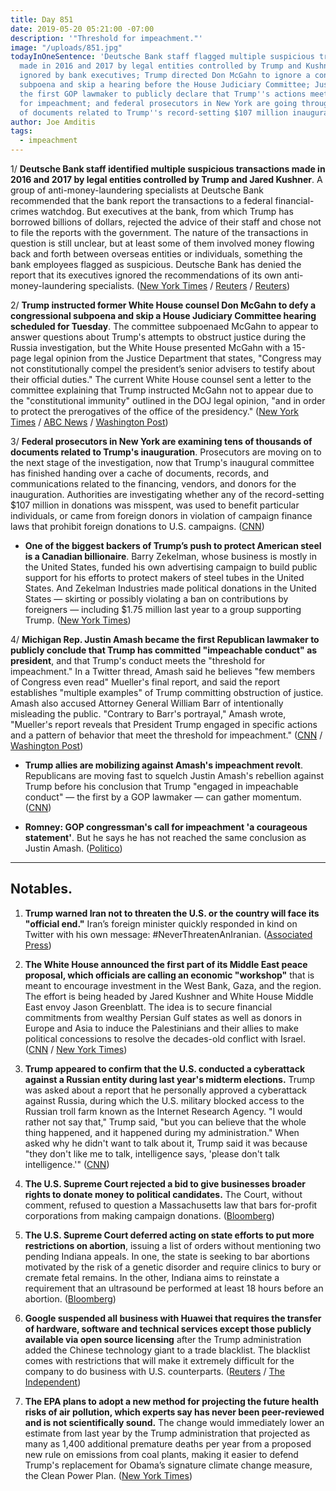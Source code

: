 ```yaml
---
title: Day 851
date: 2019-05-20 05:21:00 -07:00
description: '"Threshold for impeachment."'
image: "/uploads/851.jpg"
todayInOneSentence: 'Deutsche Bank staff flagged multiple suspicious transactions
  made in 2016 and 2017 by legal entities controlled by Trump and Kushner that were
  ignored by bank executives; Trump directed Don McGahn to ignore a congressional
  subpoena and skip a hearing before the House Judiciary Committee; Justin Amash became
  the first GOP lawmaker to publicly declare that Trump''s actions meet the threshold
  for impeachment; and federal prosecutors in New York are going through tens of thousands
  of documents related to Trump''s record-setting $107 million inauguration. '
author: Joe Amditis
tags:
  - impeachment
---
```


1/ **Deutsche Bank staff identified multiple suspicious transactions made in 2016 and 2017 by legal entities controlled by Trump and Jared Kushner**. A group of anti-money-laundering specialists at Deutsche Bank recommended that the bank report the transactions to a federal financial-crimes watchdog. But executives at the bank, from which Trump has borrowed billions of dollars, rejected the advice of their staff and chose not to file the reports with the government. The nature of the transactions in question is still unclear, but at least some of them involved money flowing back and forth between overseas entities or individuals, something the bank employees flagged as suspicious. Deutsche Bank has denied the report that its executives ignored the recommendations of its own anti-money-laundering specialists. ([New York Times](https://www.nytimes.com/2019/05/19/business/deutsche-bank-trump-kushner.html) / [Reuters](https://www.reuters.com/article/us-usa-trump-deutsche-bank-idUSKCN1SP0PB) / [Reuters](https://www.reuters.com/article/us-usa-trump-deutsche-bank-report-idUSKCN1SQ0F8))

2/ **Trump instructed former White House counsel Don McGahn to defy a congressional subpoena and skip a House Judiciary Committee hearing scheduled for Tuesday**. The committee subpoenaed McGahn to appear to answer questions about Trump's attempts to obstruct justice during the Russia investigation, but the White House presented McGahn with a 15-page legal opinion from the Justice Department that states, "Congress may not constitutionally compel the president’s senior advisers to testify about their official duties." The current White House counsel sent a letter to the committee explaining that Trump instructed McGahn not to appear due to the "constitutional immunity" outlined in the DOJ legal opinion, "and in order to protect the prerogatives of the office of the presidency." ([New York Times](https://www.nytimes.com/2019/05/20/us/politics/mcgahn-trump-congress.html) / [ABC News](https://abcnews.go.com/Politics/white-house-intends-block-counsel-mcgahn-congressional-testimony/story?id=63155923) / [Washington Post](https://www.washingtonpost.com/politics/white-house-intends-to-block-former-counsel-mcgahn-from-testifying-to-congress/2019/05/20/47f61f94-7b1b-11e9-a5b3-34f3edf1351e_story.html?noredirect=on))

3/ **Federal prosecutors in New York are examining tens of thousands of documents related to Trump's inauguration**. Prosecutors are moving on to the next stage of the investigation, now that Trump's inaugural committee has finished handing over a cache of documents, records, and communications related to the financing, vendors, and donors for the inauguration. Authorities are investigating whether any of the record-setting $107 million in donations was misspent, was used to benefit particular individuals, or came from foreign donors in violation of campaign finance laws that prohibit foreign donations to U.S. campaigns. ([CNN](https://www.cnn.com/2019/05/20/politics/trump-inaugural-prosecutors-new-york/index.html))

* **One of the biggest backers of Trump’s push to protect American steel is a Canadian billionaire**. Barry Zekelman, whose business is mostly in the United States, funded his own advertising campaign to build public support for his efforts to protect makers of steel tubes in the United States. And Zekelman Industries made political donations in the United States — skirting or possibly violating a ban on contributions by foreigners — including $1.75 million last year to a group supporting Trump. ([New York Times](https://www.nytimes.com/2019/05/20/us/politics/hes-one-of-the-biggest-backers-of-trumps-push-to-protect-american-steel-and-hes-canadian.html))

4/ **Michigan Rep. Justin Amash became the first Republican lawmaker to publicly conclude that Trump has committed "impeachable conduct" as president**, and that Trump's conduct meets the "threshold for impeachment." In a Twitter thread, Amash said he believes "few members  of Congress even read" Mueller's final report, and said the report establishes "multiple examples" of Trump committing obstruction of justice. Amash also accused Attorney General William Barr of intentionally misleading the public. "Contrary to Barr's portrayal," Amash wrote, "Mueller's report reveals that President Trump engaged in specific actions and a pattern of behavior that meet the threshold for impeachment." ([CNN](https://www.cnn.com/2019/05/18/politics/justin-amash-trump-impeachable-conduct/index.html) / [Washington Post](https://www.washingtonpost.com/politics/republican-rep-justin-amash-says-trump-should-be-impeached/2019/05/18/be3c3b3c-79a6-11e9-bd25-c989555e7766_story.html?noredirect=on))

* **Trump allies are mobilizing against Amash's impeachment revolt**. Republicans are moving fast to squelch Justin Amash's rebellion against Trump before his conclusion that Trump "engaged in impeachable conduct" — the first by a GOP lawmaker — can gather momentum. ([CNN](https://www.cnn.com/2019/05/20/politics/trump-amash-impeachment-conclusion/index.html))

* **Romney: GOP congressman's call for impeachment 'a courageous statement'**. But he says he has not reached the same conclusion as Justin Amash. ([Politico](https://www.politico.com/story/2019/05/19/mitt-romney-justin-amash-impeachment-trump-1332853))

---

## Notables.

1. **Trump warned Iran not to threaten the U.S. or the country will face its "official end."** Iran’s foreign minister quickly responded in kind on Twitter with his own message: #NeverThreatenAnIranian. ([Associated Press](https://apnews.com/e46d3bdff2bd48d9a6a87a6752e6be6f))

2. **The White House announced the first part of its Middle East peace proposal, which officials are calling an economic "workshop"** that is meant to encourage investment in the West Bank, Gaza, and the region. The effort is being headed by Jared Kushner and White House Middle East envoy Jason Greenblatt. The idea is to secure financial commitments from wealthy Persian Gulf states as well as donors in Europe and Asia to induce the Palestinians and their allies to make political concessions to resolve the decades-old conflict with Israel. ([CNN](https://www.cnn.com/2019/05/19/politics/white-house-middle-east-peace-proposal/index.html) / [New York Times](https://www.nytimes.com/2019/05/19/us/politics/trump-middle-east-peace-plan.html))

3. **Trump appeared to confirm that the U.S. conducted a cyberattack against a Russian entity during last year's midterm elections.** Trump was asked about a report that he personally approved a cyberattack against Russia, during which the U.S. military blocked access to the Russian troll farm known as the Internet Research Agency. "I would rather not say that," Trump said, "but you can believe that the whole thing happened, and it happened during my administration." When asked why he didn't want to talk about it, Trump said it was because "they don't like me to talk, intelligence says, 'please don't talk intelligence.'" ([CNN](https://www.cnn.com/2019/05/19/politics/trump-confirm-cyberattack-russia-midterms/index.html))

4. **The U.S. Supreme Court rejected a bid to give businesses broader rights to donate money to political candidates.** The Court, without comment, refused to question a Massachusetts law that bars for-profit corporations from making campaign donations. ([Bloomberg](https://www.bloomberg.com/news/articles/2019-05-20/supreme-court-rejects-bid-to-let-businesses-donate-to-candidates))

5. **The U.S. Supreme Court deferred acting on state efforts to put more restrictions on abortion**, issuing a list of orders without mentioning two pending Indiana appeals. In one, the state is seeking to bar abortions motivated by the risk of a genetic disorder and require clinics to bury or cremate fetal remains. In the other, Indiana aims to reinstate a requirement that an ultrasound be performed at least 18 hours before an abortion. ([Bloomberg](https://www.bloomberg.com/news/articles/2019-05-20/u-s-supreme-court-again-defers-action-on-abortion-cases))

6. **Google suspended all business with Huawei that requires the transfer of hardware, software and technical services except those publicly available via open source licensing** after the Trump administration added the Chinese technology giant to a trade blacklist. The blacklist comes with restrictions that will make it extremely difficult for the company to do business with U.S. counterparts. ([Reuters](https://www.reuters.com/article/us-huawei-tech-alphabet-exclusive-idUSKCN1SP0NB) / [The Independent](https://www.independent.co.uk/life-style/gadgets-and-tech/news/google-huawei-phone-android-updates-trump-block-coverage-a8921621.html))

7. **The EPA plans to adopt a new method for projecting the future health risks of air pollution, which experts say has never been peer-reviewed and is not scientifically sound.** The change would immediately lower an estimate from last year by the Trump administration that projected as many as 1,400 additional premature deaths per year from a proposed new rule on emissions from coal plants, making it easier to defend Trump's replacement for Obama’s signature climate change measure, the Clean Power Plan. ([New York Times](https://www.nytimes.com/2019/05/20/climate/epa-air-pollution-deaths.html))